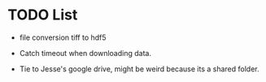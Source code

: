 # TODO List
- file conversion tiff to hdf5

- Catch timeout when downloading data.

- Tie to Jesse's google drive, might be weird because its a shared folder.
